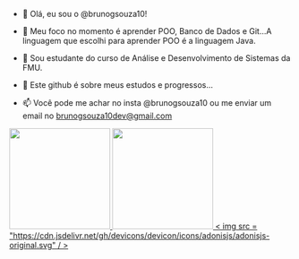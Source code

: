 - 👋 Olá, eu sou o @brunogsouza10!
- 👀 Meu foco no momento é aprender POO, Banco de Dados e Git...A linguagem que escolhi para aprender POO é a linguagem Java. 
          
          
- 🌱 Sou estudante do curso de Análise e Desenvolvimento de Sistemas da FMU.
- 💞️ Este github é sobre meus estudos e progressos...
- 📫 Você pode me achar no insta @brunogsouza10 ou me enviar um email no brunogsouza10dev@gmail.com

<div>
  <a href="https://github.com/brunogsouza10">
    <img loading="lazy" height="180em" src="https://github-readme-stats.vercel.app/api/top-langs/?username=brunogsouza10&layout=compact&langs_count=7&theme=dracula"/>
    <img loading="lazy" height="180em" src="https://github-readme-stats.vercel.app/api?username=brunogsouza10&show_icons=true&theme=dracula&include_all_commits=true&count_private=true"/>
< img src = "https://cdn.jsdelivr.net/gh/devicons/devicon/icons/adonisjs/adonisjs-original.svg" / >
          
  </a>
</div>


          
